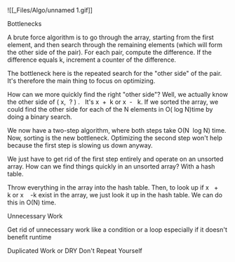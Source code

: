 ![[_Files/Algo/unnamed 1.gif]]

Bottlenecks 

A brute force algorithm is to go through the array, starting from the first element, and then search through the remaining elements (which will form the other side of the pair). For each pair, compute the difference. If the difference equals k, increment a counter of the difference.  

The bottleneck here is the repeated search for the "other side" of the pair. It's therefore the main thing to focus on optimizing. 

How can we more quickly find the right "other side"? Well, we actually know the other side of ( x,  ? ) .   It's x  +  k or x  -   k. If we sorted the array, we could find the other side for each of the N elements in O( log N)time by doing a binary search. 

We now have a two-step algorithm, where both steps take O(N  log N) time. Now, sorting is the new bottleneck. Optimizing the second step won't help because the first step is slowing us down anyway.  

We just have to get rid of the first step entirely and operate on an unsorted array. How can we find things quickly in an unsorted array? With a hash table.  

Throw everything in the array into the hash table. Then, to look up if x   +    k or x    -k exist in the array, we just look it up in the hash table. We can do this in O(N) time. 

Unnecessary Work 

Get rid of unnecessary work like a condition or a loop especially if it doesn't benefit runtime 

Duplicated Work or DRY Don't Repeat Yourself






